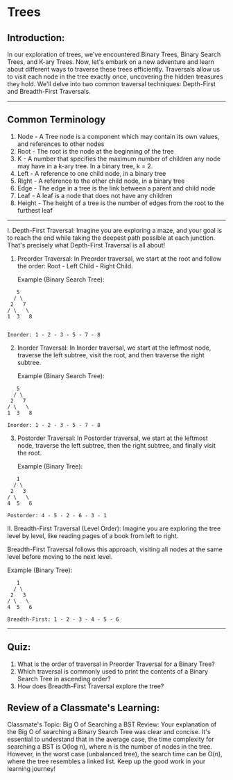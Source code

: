 # Trees

## Introduction:
In our exploration of trees, we've encountered Binary Trees, Binary Search Trees, and K-ary Trees. Now, let's embark on a new adventure and learn about different ways to traverse these trees efficiently. Traversals allow us to visit each node in the tree exactly once, uncovering the hidden treasures they hold. We'll delve into two common traversal techniques: Depth-First and Breadth-First Traversals.

---

## Common Terminology
1. Node - A Tree node is a component which may contain its own values, and references to other nodes
2. Root - The root is the node at the beginning of the tree
3. K - A number that specifies the maximum number of children any node may have in a k-ary tree. In a binary tree, k = 2.
4. Left - A reference to one child node, in a binary tree
5. Right - A reference to the other child node, in a binary tree
6. Edge - The edge in a tree is the link between a parent and child node
7. Leaf - A leaf is a node that does not have any children
8. Height - The height of a tree is the number of edges from the root to the furthest leaf

---

I. Depth-First Traversal:
Imagine you are exploring a maze, and your goal is to reach the end while taking the deepest path possible at each junction. That's precisely what Depth-First Traversal is all about!

1. Preorder Traversal:
In Preorder traversal, we start at the root and follow the order: Root - Left Child - Right Child.

    Example (Binary Search Tree):

```shell 
   5
  / \
 2   7
/ \   \
1  3   8


Inorder: 1 - 2 - 3 - 5 - 7 - 8
```

2. Inorder Traversal:
In Inorder traversal, we start at the leftmost node, traverse the left subtree, visit the root, and then traverse the right subtree.

    Example (Binary Search Tree):

```shell
   5
  / \
 2   7
/ \   \
1  3   8

Inorder: 1 - 2 - 3 - 5 - 7 - 8
```

3. Postorder Traversal:
In Postorder traversal, we start at the leftmost node, traverse the left subtree, then the right subtree, and finally visit the root.

    Example (Binary Tree):

```shell
   1
  / \
 2   3
/ \   \
4  5   6

Postorder: 4 - 5 - 2 - 6 - 3 - 1
```

II. Breadth-First Traversal (Level Order):
Imagine you are exploring the tree level by level, like reading pages of a book from left to right.

Breadth-First Traversal follows this approach, visiting all nodes at the same level before moving to the next level.

Example (Binary Tree):

```shell
   1
  / \
 2   3
/ \   \
4  5   6

Breadth-First: 1 - 2 - 3 - 4 - 5 - 6
```
---

## Quiz:

1. What is the order of traversal in Preorder Traversal for a Binary Tree?
2. Which traversal is commonly used to print the contents of a Binary Search Tree in ascending order?
3. How does Breadth-First Traversal explore the tree?

## Review of a Classmate's Learning:

Classmate's Topic: Big O of Searching a BST
Review: Your explanation of the Big O of searching a Binary Search Tree was clear and concise. It's essential to understand that in the average case, the time complexity for searching a BST is O(log n), where n is the number of nodes in the tree. However, in the worst case (unbalanced tree), the search time can be O(n), where the tree resembles a linked list. Keep up the good work in your learning journey!

